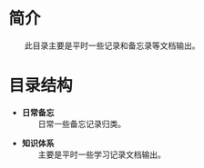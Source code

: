 # 简介

&emsp;&emsp;此目录主要是平时一些记录和备忘录等文档输出。

# 目录结构

- **日常备忘**<br>
  &emsp;&emsp;日常一些备忘记录归类。

- **知识体系**<br>
&emsp;&emsp;主要是平时一些学习记录文档输出。

